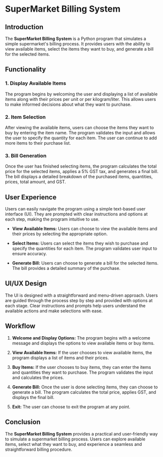# SuperMarket Billing System

## Introduction

The **SuperMarket Billing System** is a Python program that simulates a simple supermarket's billing process. It provides users with the ability to view available items, select the items they want to buy, and generate a bill for the selected items.

## Functionality

### 1. Display Available Items

The program begins by welcoming the user and displaying a list of available items along with their prices per unit or per kilogram/liter. This allows users to make informed decisions about what they want to purchase.

### 2. Item Selection

After viewing the available items, users can choose the items they want to buy by entering the item name. The program validates the input and allows the user to specify the quantity for each item. The user can continue to add more items to their purchase list.

### 3. Bill Generation

Once the user has finished selecting items, the program calculates the total price for the selected items, applies a 5% GST tax, and generates a final bill. The bill displays a detailed breakdown of the purchased items, quantities, prices, total amount, and GST.

## User Experience

Users can easily navigate the program using a simple text-based user interface (UI). They are prompted with clear instructions and options at each step, making the program intuitive to use.

- **View Available Items:**
  Users can choose to view the available items and their prices by selecting the appropriate option.

- **Select Items:**
  Users can select the items they wish to purchase and specify the quantities for each item. The program validates user input to ensure accuracy.

- **Generate Bill:**
  Users can choose to generate a bill for the selected items. The bill provides a detailed summary of the purchase.

## UI/UX Design

The UI is designed with a straightforward and menu-driven approach. Users are guided through the process step by step and provided with options at each stage. Clear instructions and prompts help users understand the available actions and make selections with ease.

## Workflow

1. **Welcome and Display Options:**
   The program begins with a welcome message and displays the options to view available items or buy items.

2. **View Available Items:**
   If the user chooses to view available items, the program displays a list of items and their prices.

3. **Buy Items:**
   If the user chooses to buy items, they can enter the items and quantities they want to purchase. The program validates the input and calculates the prices.

4. **Generate Bill:**
   Once the user is done selecting items, they can choose to generate a bill. The program calculates the total price, applies GST, and displays the final bill.

5. **Exit:**
   The user can choose to exit the program at any point.

## Conclusion

The **SuperMarket Billing System** provides a practical and user-friendly way to simulate a supermarket billing process. Users can explore available items, select what they want to buy, and experience a seamless and straightforward billing procedure.
